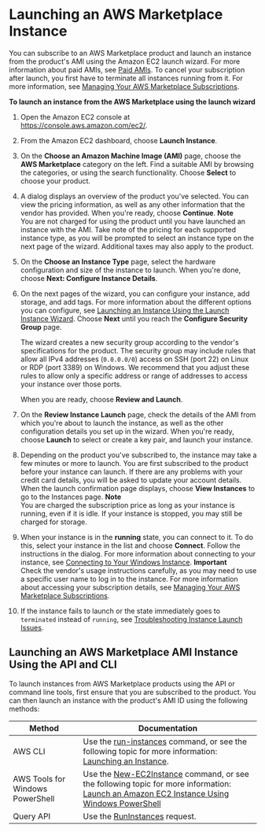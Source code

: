 # Launching an AWS Marketplace Instance<a name="launch-marketplace-console"></a>

You can subscribe to an AWS Marketplace product and launch an instance from the product's AMI using the Amazon EC2 launch wizard\. For more information about paid AMIs, see [Paid AMIs](paid-amis.md)\. To cancel your subscription after launch, you first have to terminate all instances running from it\. For more information, see [Managing Your AWS Marketplace Subscriptions](paid-amis.md#marketplace-manage-subscriptions)\. 

**To launch an instance from the AWS Marketplace using the launch wizard**

1. Open the Amazon EC2 console at [https://console\.aws\.amazon\.com/ec2/](https://console.aws.amazon.com/ec2/)\.

1. From the Amazon EC2 dashboard, choose **Launch Instance**\.

1. On the **Choose an Amazon Machine Image \(AMI\)** page, choose the **AWS Marketplace** category on the left\. Find a suitable AMI by browsing the categories, or using the search functionality\. Choose **Select** to choose your product\.

1. A dialog displays an overview of the product you've selected\. You can view the pricing information, as well as any other information that the vendor has provided\. When you're ready, choose **Continue**\.
**Note**  
You are not charged for using the product until you have launched an instance with the AMI\. Take note of the pricing for each supported instance type, as you will be prompted to select an instance type on the next page of the wizard\. Additional taxes may also apply to the product\.

1. On the **Choose an Instance Type** page, select the hardware configuration and size of the instance to launch\. When you're done, choose **Next: Configure Instance Details**\.

1. On the next pages of the wizard, you can configure your instance, add storage, and add tags\. For more information about the different options you can configure, see [Launching an Instance Using the Launch Instance Wizard](launching-instance.md)\. Choose **Next** until you reach the **Configure Security Group** page\. 

   The wizard creates a new security group according to the vendor's specifications for the product\. The security group may include rules that allow all IPv4 addresses \(`0.0.0.0/0`\) access on SSH \(port 22\) on Linux or RDP \(port 3389\) on Windows\. We recommend that you adjust these rules to allow only a specific address or range of addresses to access your instance over those ports\.

   When you are ready, choose **Review and Launch**\.

1. On the **Review Instance Launch** page, check the details of the AMI from which you're about to launch the instance, as well as the other configuration details you set up in the wizard\. When you're ready, choose **Launch** to select or create a key pair, and launch your instance\.

1. Depending on the product you've subscribed to, the instance may take a few minutes or more to launch\. You are first subscribed to the product before your instance can launch\. If there are any problems with your credit card details, you will be asked to update your account details\. When the launch confirmation page displays, choose **View Instances** to go to the Instances page\. 
**Note**  
You are charged the subscription price as long as your instance is running, even if it is idle\. If your instance is stopped, you may still be charged for storage\.

1. When your instance is in the **running** state, you can connect to it\. To do this, select your instance in the list and choose **Connect**\. Follow the instructions in the dialog\. For more information about connecting to your instance, see [Connecting to Your Windows Instance](connecting_to_windows_instance.md)\.
**Important**  
Check the vendor's usage instructions carefully, as you may need to use a specific user name to log in to the instance\. For more information about accessing your subscription details, see [Managing Your AWS Marketplace Subscriptions](paid-amis.md#marketplace-manage-subscriptions)\.

1. If the instance fails to launch or the state immediately goes to `terminated` instead of `running`, see [Troubleshooting Instance Launch Issues](troubleshooting-launch.md)\.

## Launching an AWS Marketplace AMI Instance Using the API and CLI<a name="launch-marketplace-cli-api"></a>

To launch instances from AWS Marketplace products using the API or command line tools, first ensure that you are subscribed to the product\. You can then launch an instance with the product's AMI ID using the following methods:


| Method | Documentation | 
| --- | --- | 
|  AWS CLI  |  Use the [run\-instances](https://docs.aws.amazon.com/cli/latest/reference/ec2/run-instances.html) command, or see the following topic for more information: [Launching an Instance](https://docs.aws.amazon.com/cli/latest/userguide/cli-ec2-launch.html#launching-instances)\.  | 
|  AWS Tools for Windows PowerShell   |  Use the [New\-EC2Instance](https://docs.aws.amazon.com/powershell/latest/reference/items/New-EC2Instance.html) command, or see the following topic for more information: [Launch an Amazon EC2 Instance Using Windows PowerShell](https://docs.aws.amazon.com/powershell/latest/userguide/pstools-ec2-launch.html)  | 
| Query API | Use the [RunInstances](https://docs.aws.amazon.com/AWSEC2/latest/APIReference/ApiReference-query-RunInstances.html) request\. | 